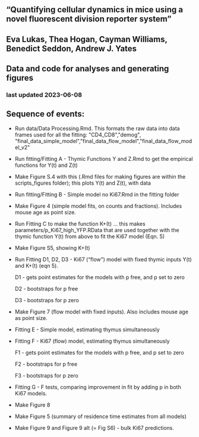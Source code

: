 
## “Quantifying cellular dynamics in mice using a novel fluorescent division reporter system”
## Eva Lukas, Thea Hogan, Cayman Williams, Benedict Seddon, Andrew J. Yates
## Data and code for analyses and generating figures
### last updated 2023-06-08

## Sequence of events:

- Run data/Data Processing.Rmd. This formats the raw data into data frames used for all the fitting:
"CD4_CD8","demog", "final_data_simple_model","final_data_flow_model","final_data_flow_model_v2"

- Run fitting/Fitting A - Thymic Functions Y and Z.Rmd to get the empirical functions for Y(t) and Z(t)

- Make Figure S.4 with this (.Rmd files for making figures are within the scripts_figures folder); this plots Y(t) and Z(t), with data 

- Run fitting/Fitting B - Simple model no Ki67.Rmd in the fitting folder  

- Make Figure 4 (simple model fits, on counts and fractions). Includes mouse age as point size. 

- Run Fitting C to make the function K+(t) 
	… this makes parameters/p_Ki67_high_YFP.RData that are used together with the thymic function Y(t) from above to fit the Ki67 model (Eqn. 5)
- Make Figure S5, showing K+(t) 

- Run Fitting D1, D2, D3 - Ki67 (“flow”) model with fixed thymic inputs Y(t) and K+(t) (eqn 5).

	D1 - gets point estimates for the models with p free, and p set to zero
	
	D2 - bootstraps for p free
	
	D3 - bootstraps for p zero

- Make Figure 7 (flow model with fixed inputs). Also includes mouse age as point size.

- Fitting E - Simple model, estimating thymus simultaneously 

- Fitting F - Ki67 (flow) model, estimating thymus simultaneously
	
	F1 - gets point estimates for the models with p free, and p set to zero
	
	F2 - bootstraps for p free
	
	F3 - bootstraps for p zero

- Fitting G - F tests, comparing improvement in fit by adding p in both Ki67 models.

- Make Figure 8

- Make Figure 5 (summary of residence time estimates from all models)

- Make Figure 9 and Figure 9 alt (= Fig S6) - bulk Ki67 predictions.
